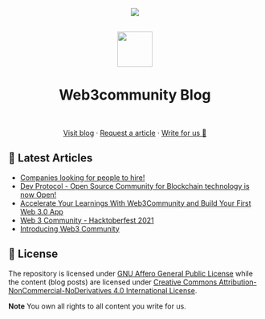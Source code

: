 <!-- markdownlint-disable-next-line -->
<div align="center"><p><a href="https://discord.gg/VwJp4KM"><img src="https://img.shields.io/discord/547215761341546497?style=flat-square&logo=discord"></a></p><br><img height="70px" src="https://github.com/web3community.png"><br><h1>Web3community Blog</h1><br><p><a href="https://dev.to/web3community">Visit blog</a> · <a href="#">Request a article</a> · <a href="#">Write for us 🍴</a></p></div>

## 📕 Latest Articles

<!-- BLOG-POST-LIST:START -->
- [Companies looking for people to hire!](https://dev.to/web3community/companies-looking-for-people-to-hire-p0i)
- [Dev Protocol - Open Source Community for Blockchain technology is now Open!](https://dev.to/web3community/dev-protocol-open-source-community-for-blockchain-technology-is-now-open-114b)
- [Accelerate Your Learnings With Web3Community and Build Your First Web 3.0 App](https://dev.to/web3community/accelerate-your-learnings-with-web3community-and-build-your-first-web-3-0-app-1810)
- [Web 3 Community - Hacktoberfest 2021](https://dev.to/web3community/web-3-community-hacktoberfest-2021-41mi)
- [Introducing Web3 Community](https://dev.to/web3community/introducing-web-3-community-3co5)
<!-- BLOG-POST-LIST:END -->

## 📃 License

The repository is licensed under [GNU Affero General Public License](https://github.com/web3community/blog/blob/main/LICENSE) while the content (blog posts) are licensed under [Creative Commons Attribution-NonCommercial-NoDerivatives 4.0 International License](http://creativecommons.org/licenses/by-nc-nd/4.0/).

**Note** You own all rights to all content you write for us.
